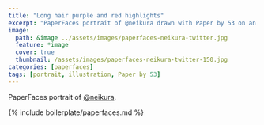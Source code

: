 ```yaml
---
title: "Long hair purple and red highlights"
excerpt: "PaperFaces portrait of @neikura drawn with Paper by 53 on an iPad."
image: 
  path: &image ../assets/images/paperfaces-neikura-twitter.jpg 
  feature: *image
  cover: true
  thumbnail: /assets/images/paperfaces-neikura-twitter-150.jpg
categories: [paperfaces]
tags: [portrait, illustration, Paper by 53]
---
```


PaperFaces portrait of [@neikura](https://twitter.com/neikura).

{% include boilerplate/paperfaces.md %}
